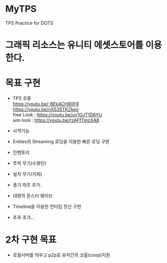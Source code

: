 # MyTPS
TPS Practice for DOTS

# 그래픽 리소스는 유니티 에셋스토어를 이용한다.
# 목표 구현
- TPS 조종
<br>https://youtu.be/-BEkACH80F8
<br>https://youtu.be/nX53STKZkeo
<br>free Look : https://youtu.be/uv1OJT1D6YU
<br>aim look : https://youtu.be/rzAFfTmzXA8
- 사격기능
- Enities의 Streaming 로딩을 이용한 빠른 로딩 구현
- 인벤토리
- 투척 무기(수류탄)
- 설치 무기(지뢰)
- 총기 파츠 추가.
- 대량의 몬스터 웨이브
- Timeline을 이용한 런타임 컷신 구현

- 추후 추가...

# 2차 구현 목표
- 로컬서버를 띄우고 p2p로 유저간의 코옵(coop)지원
 
